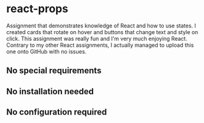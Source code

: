 # react-props
Assignment that demonstrates knowledge of React and how to use states. I created cards that rotate on hover and buttons that change text and style on click. This assignment was really fun and I'm very much enjoying React. Contrary to my other React assignments, I actually managed to upload this one onto GitHub with no issues.
## No special requirements


## No installation needed


## No configuration required
